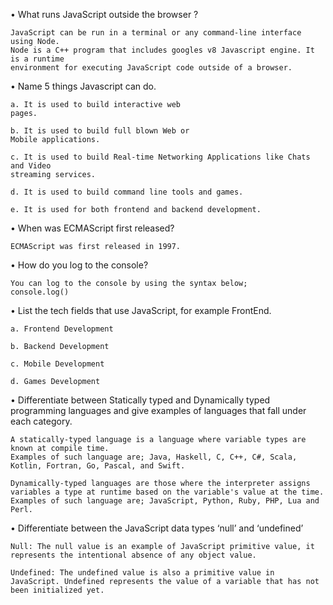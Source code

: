 • What runs JavaScript outside the browser ?

    JavaScript can be run in a terminal or any command-line interface using Node.
    Node is a C++ program that includes googles v8 Javascript engine. It is a runtime
    environment for executing JavaScript code outside of a browser.


• Name 5 things Javascript can do.

    a. It is used to build interactive web 
    pages.

    b. It is used to build full blown Web or 
    Mobile applications.

    c. It is used to build Real-time Networking Applications like Chats and Video 
    streaming services.

    d. It is used to build command line tools and games.

    e. It is used for both frontend and backend development.


• When was ECMAScript first released?

    ECMAScript was first released in 1997.


• How do you log to the console?

    You can log to the console by using the syntax below;
    console.log()


• List the tech fields that use JavaScript, for example FrontEnd.

    a. Frontend Development

    b. Backend Development

    c. Mobile Development

    d. Games Development


• Differentiate between Statically typed and Dynamically typed programming languages and give examples of languages that fall under each category.

    A statically-typed language is a language where variable types are known at compile time.
    Examples of such language are; Java, Haskell, C, C++, C#, Scala, Kotlin, Fortran, Go, Pascal, and Swift.

    Dynamically-typed languages are those where the interpreter assigns variables a type at runtime based on the variable's value at the time.
    Examples of such language are; JavaScript, Python, Ruby, PHP, Lua and Perl.


• Differentiate between the JavaScript data types ‘null’ and ‘undefined’
   
    Null: The null value is an example of JavaScript primitive value, it represents the intentional absence of any object value.

    Undefined: The undefined value is also a primitive value in JavaScript. Undefined represents the value of a variable that has not been initialized yet.